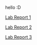 hello :D

[Lab Report 1](https://celesteck.github.io/cse15l-lab-reports/lab-report-1-week-2.html)

[Lab Report 2](https://github.com/celesteck/cse15l-lab-reports/blob/main/lab-report-2-week-4.md)

[Lab Report 3]()
